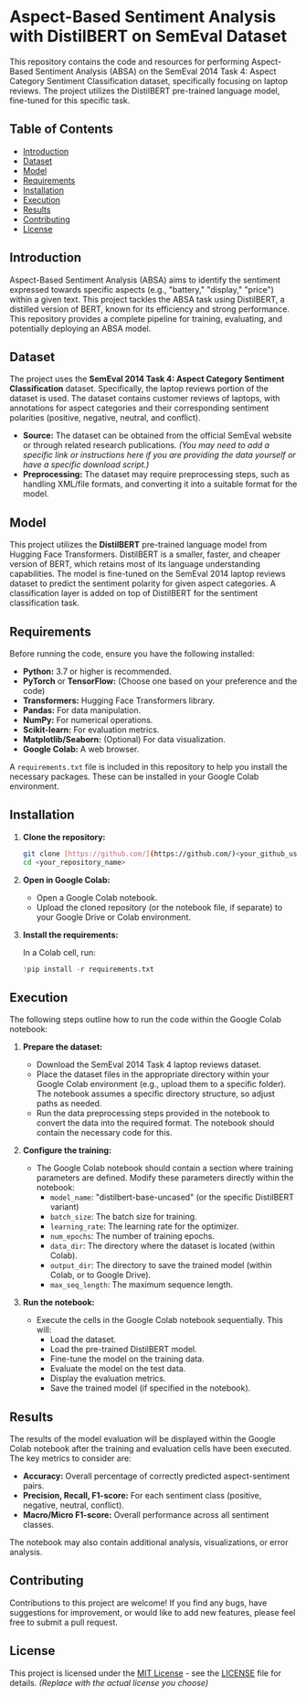 # Aspect-Based Sentiment Analysis with DistilBERT on SemEval Dataset

This repository contains the code and resources for performing Aspect-Based Sentiment Analysis (ABSA) on the SemEval 2014 Task 4: Aspect Category Sentiment Classification dataset, specifically focusing on laptop reviews. The project utilizes the DistilBERT pre-trained language model, fine-tuned for this specific task.

## Table of Contents

* [Introduction](#introduction)
* [Dataset](#dataset)
* [Model](#model)
* [Requirements](#requirements)
* [Installation](#installation)
* [Execution](#execution)
* [Results](#results)
* [Contributing](#contributing)
* [License](#license)

## Introduction

Aspect-Based Sentiment Analysis (ABSA) aims to identify the sentiment expressed towards specific aspects (e.g., "battery," "display," "price") within a given text. This project tackles the ABSA task using DistilBERT, a distilled version of BERT, known for its efficiency and strong performance.  This repository provides a complete pipeline for training, evaluating, and potentially deploying an ABSA model.

## Dataset

The project uses the **SemEval 2014 Task 4: Aspect Category Sentiment Classification** dataset.  Specifically, the laptop reviews portion of the dataset is used.  The dataset contains customer reviews of laptops, with annotations for aspect categories and their corresponding sentiment polarities (positive, negative, neutral, and conflict).

* **Source:** The dataset can be obtained from the official SemEval website or through related research publications.  *(You may need to add a specific link or instructions here if you are providing the data yourself or have a specific download script.)*
* **Preprocessing:** The dataset may require preprocessing steps, such as handling XML/file formats, and converting it into a suitable format for the model.

## Model

This project utilizes the **DistilBERT** pre-trained language model from Hugging Face Transformers.  DistilBERT is a smaller, faster, and cheaper version of BERT, which retains most of its language understanding capabilities.  The model is fine-tuned on the SemEval 2014 laptop reviews dataset to predict the sentiment polarity for given aspect categories. A classification layer is added on top of DistilBERT for the sentiment classification task.

## Requirements

Before running the code, ensure you have the following installed:

* **Python:** 3.7 or higher is recommended.
* **PyTorch** or **TensorFlow:** (Choose one based on your preference and the code)
* **Transformers:** Hugging Face Transformers library.
* **Pandas:** For data manipulation.
* **NumPy:** For numerical operations.
* **Scikit-learn:** For evaluation metrics.
* **Matplotlib/Seaborn:** (Optional) For data visualization.
* **Google Colab:** A web browser.

A `requirements.txt` file is included in this repository to help you install the necessary packages.  These can be installed in your Google Colab environment.

## Installation

1.  **Clone the repository:**

    ```bash
    git clone [https://github.com/](https://github.com/)<your_github_username>/<your_repository_name>.git
    cd <your_repository_name>
    ```

2.  **Open in Google Colab:**
    * Open a Google Colab notebook.
    * Upload the cloned repository (or the notebook file, if separate) to your Google Drive or Colab environment.

3.  **Install the requirements:**

    In a Colab cell, run:

    ```python
    !pip install -r requirements.txt
    ```

## Execution

The following steps outline how to run the code within the Google Colab notebook:

1.  **Prepare the dataset:**
    * Download the SemEval 2014 Task 4 laptop reviews dataset.
    * Place the dataset files in the appropriate directory within your Google Colab environment (e.g., upload them to a specific folder).  The notebook assumes a specific directory structure, so adjust paths as needed.
    * Run the data preprocessing steps provided in the notebook to convert the data into the required format.  The notebook should contain the necessary code for this.

2.  **Configure the training:**
    * The Google Colab notebook should contain a section where training parameters are defined.  Modify these parameters directly within the notebook:
        * `model_name`: "distilbert-base-uncased" (or the specific DistilBERT variant)
        * `batch_size`: The batch size for training.
        * `learning_rate`: The learning rate for the optimizer.
        * `num_epochs`: The number of training epochs.
        * `data_dir`: The directory where the dataset is located (within Colab).
        * `output_dir`: The directory to save the trained model (within Colab, or to Google Drive).
        * `max_seq_length`: The maximum sequence length.

3.  **Run the notebook:**
    * Execute the cells in the Google Colab notebook sequentially.  This will:
        * Load the dataset.
        * Load the pre-trained DistilBERT model.
        * Fine-tune the model on the training data.
        * Evaluate the model on the test data.
        * Display the evaluation metrics.
        * Save the trained model (if specified in the notebook).

## Results

The results of the model evaluation will be displayed within the Google Colab notebook after the training and evaluation cells have been executed. The key metrics to consider are:

* **Accuracy:** Overall percentage of correctly predicted aspect-sentiment pairs.
* **Precision, Recall, F1-score:** For each sentiment class (positive, negative, neutral, conflict).
* **Macro/Micro F1-score:** Overall performance across all sentiment classes.

The notebook may also contain additional analysis, visualizations, or error analysis.

## Contributing

Contributions to this project are welcome! If you find any bugs, have suggestions for improvement, or would like to add new features, please feel free to submit a pull request.

## License

This project is licensed under the [MIT License](LICENSE) - see the [LICENSE](LICENSE) file for details.  *(Replace with the actual license you choose)*
